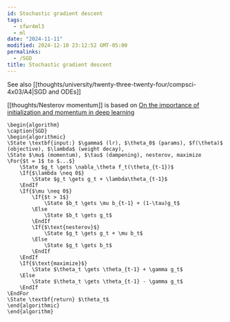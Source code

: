 ```yaml
---
id: Stochastic gradient descent
tags:
  - sfwr4ml3
  - ml
date: "2024-11-11"
modified: 2024-12-10 23:12:52 GMT-05:00
permalinks:
  - /SGD
title: Stochastic gradient descent
---
```


See also [[thoughts/university/twenty-three-twenty-four/compsci-4x03/A4|SGD and ODEs]]

[[thoughts/Nesterov momentum]] is based on [On the importance of initialization and momentum in deep learning](http://www.cs.toronto.edu/%7Ehinton/absps/momentum.pdf)

```pseudo
\begin{algorithm}
\caption{SGD}
\begin{algorithmic}
\State \textbf{input:} $\gamma$ (lr), $\theta_0$ (params), $f(\theta)$ (objective), $\lambda$ (weight decay),
\State $\mu$ (momentum), $\tau$ (dampening), nesterov, maximize
\For{$t = 1$ to $...$}
    \State $g_t \gets \nabla_\theta f_t(\theta_{t-1})$
    \If{$\lambda \neq 0$}
        \State $g_t \gets g_t + \lambda\theta_{t-1}$
    \EndIf
    \If{$\mu \neq 0$}
        \If{$t > 1$}
            \State $b_t \gets \mu b_{t-1} + (1-\tau)g_t$
        \Else
            \State $b_t \gets g_t$
        \EndIf
        \If{$\text{nesterov}$}
            \State $g_t \gets g_t + \mu b_t$
        \Else
            \State $g_t \gets b_t$
        \EndIf
    \EndIf
    \If{$\text{maximize}$}
        \State $\theta_t \gets \theta_{t-1} + \gamma g_t$
    \Else
        \State $\theta_t \gets \theta_{t-1} - \gamma g_t$
    \EndIf
\EndFor
\State \textbf{return} $\theta_t$
\end{algorithmic}
\end{algorithm}
```
